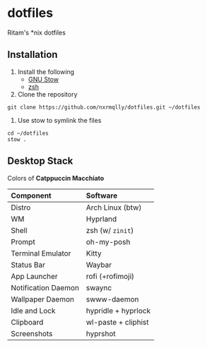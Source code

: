 # dotfiles
Ritam's *nix dotfiles

## Installation
1. Install the following
    - [GNU Stow](https://www.gnu.org/software/stow/)
    - [zsh](https://www.zsh.org/)
1. Clone the repository
```
git clone https://github.com/nxrmqlly/dotfiles.git ~/dotfiles
```
1. Use stow to symlink the files
```
cd ~/dotfiles
stow .
```

## Desktop Stack
Colors of **Catppuccin Macchiato**

| Component           | Software            |
| :------------------ | :------------------ |
| Distro              | Arch Linux (btw)    |
| WM                  | Hyprland            |
| Shell               | zsh (w/ `zinit`)    |
| Prompt              | oh-my-posh          |
| Terminal Emulator   | Kitty               |
| Status Bar          | Waybar              |
| App Launcher        | rofi (+rofimoji)    |
| Notification Daemon | swaync              |
| Wallpaper Daemon    | swww-daemon         |
| Idle and Lock       | hypridle + hyprlock |
| Clipboard           | wl-paste + cliphist |
| Screenshots         | hyprshot            |
